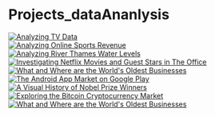 # Projects_dataAnanlysis
[![Analyzing TV Data](https://app.datacamp.com/learn/projects/super-bowl)](https://app.datacamp.com/)
<br>
[![Analyzing Online Sports Revenue](https://app.datacamp.com/learn/projects/analyzing_online_sports_revenue)](https://app.datacamp.com/)<br>
[![Analyzing River Thames Water Levels
](https://app.datacamp.com/learn/projects/anayzing-river-thames-water-levels)](https://app.datacamp.com/)<br>
[![Investigating Netflix Movies and Guest Stars in The Office](https://app.datacamp.com/learn/projects/entertainment-data)](https://app.datacamp.com/)<br>
[![What and Where are the World's Oldest Businesses](https://app.datacamp.com/learn/projects/worlds_oldest_businesses)](https://app.datacamp.com/)<br>
[![The Android App Market on Google Play](https://app.datacamp.com/learn/projects/android-app-market)](https://app.datacamp.com/) <br>
[![A Visual History of Nobel Prize Winners](https://app.datacamp.com/learn/projects/nobel-winners)](https://app.datacamp.com/) <br>
[![Exploring the Bitcoin Cryptocurrency Market](https://app.datacamp.com/learn/projects/82)](https://app.datacamp.com/) <br>
[![What and Where are the World's Oldest Businesses](https://app.datacamp.com/learn/projects/worlds_oldest_businesses)](https://app.datacamp.com/)
